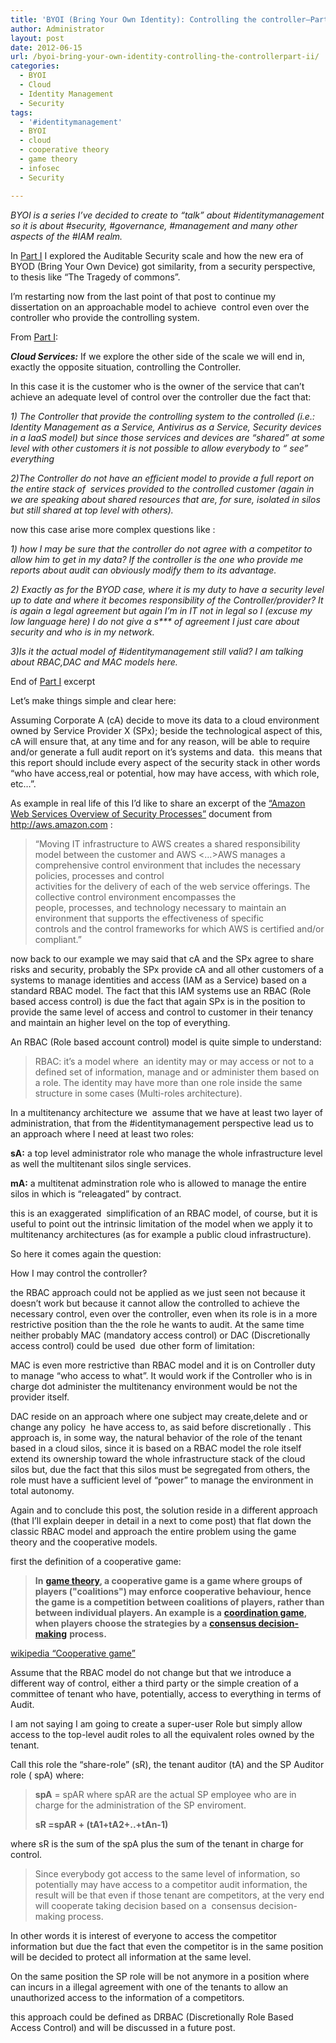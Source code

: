 ```yaml
---
title: 'BYOI (Bring Your Own Identity): Controlling the controller–Part II'
author: Administrator
layout: post
date: 2012-06-15
url: /byoi-bring-your-own-identity-controlling-the-controllerpart-ii/
categories:
  - BYOI
  - Cloud
  - Identity Management
  - Security
tags:
  - '#identitymanagement'
  - BYOI
  - cloud
  - cooperative theory
  - game theory
  - infosec
  - Security

---
```

_BYOI is a series I’ve decided to create to “talk” about #identitymanagement so it is about #security, #governance, #management and many other aspects of the #IAM realm._

In [Part I][1] I explored the Auditable Security scale and how the new era of BYOD (Bring Your Own Device) got similarity, from a security perspective, to thesis like “The Tragedy of commons”.

I’m restarting now from the last point of that post to continue my dissertation on an approachable model to achieve&#160; control even over the controller who provide the controlling system.

From [Part I][1]:

**_Cloud Services:_** If we explore the other side of the scale we will end in, exactly the opposite situation, controlling the Controller.

In this case it is the customer who is the owner of the service that can’t achieve an adequate level of control over the controller due the fact that:

_1) The Controller that provide the controlling system to the controlled (i.e.: Identity Management as a Service, Antivirus as a Service, Security devices in a IaaS model) but since those services and devices are “shared” at some level with other customers it is not possible to allow everybody to “ see” everything_

_2)The Controller do not have an efficient model to provide a full report on the entire stack of&#160; services provided to the controlled customer (again in we are speaking about shared resources that are, for sure, isolated in silos but still shared at top level with others)._

now this case arise more complex questions like :

_1) how I may be sure that the controller do not agree with a competitor to allow him to get in my data? If the controller is the one who provide me reports about audit can obviously modify them to its advantage._

_2) Exactly as for the BYOD case, where it is my duty to have a security level up to date and where it becomes responsibility of the Controller/provider? It is again a legal agreement but again I’m in IT not in legal so I (excuse my low language here) I do not give a s\*** of agreement I just care about security and who is in my network._

_3)Is it the actual model of #identitymanagement still valid? I am talking about RBAC,DAC and MAC models here._

End of [Part I][1] excerpt 

Let’s make things simple and clear here:

Assuming Corporate A (cA) decide to move its data to a cloud environment owned by Service Provider X (SPx); beside the technological aspect of this, cA will ensure that, at any time and for any reason, will be able to require and/or generate a full audit report on it’s systems and data.&#160; this means that this report should include every aspect of the security stack in other words “who have access,real or potential, how may have access, with which role, etc&#8230;”.

As example in real life of this I’d like to share an excerpt of the [“Amazon Web Services Overview of Security Processes”][2] document from <http://aws.amazon.com> :

> “Moving IT infrastructure to AWS creates a shared responsibility model between the customer and AWS <…>AWS manages a comprehensive control environment that includes the necessary policies, processes and control   
> activities for the delivery of each of the web service offerings. The collective control environment encompasses the   
> people, processes, and technology necessary to maintain an environment that supports the effectiveness of specific   
> controls and the control frameworks for which AWS is certified and/or compliant.”

now back to our example we may said that cA and the SPx agree to share risks and security, probably the SPx provide cA and all other customers of a systems to manage identities and access (IAM as a Service) based on a standard RBAC model. The fact that this IAM systems use an RBAC (Role based access control) is due the fact that again SPx is in the position to provide the same level of access and control to customer in their tenancy and maintain an higher level on the top of everything.

An RBAC (Role based account control) model is quite simple to understand:

> RBAC: it’s a model where&#160; an identity may or may access or not to a defined set of information, manage and or administer them based on a role. The identity may have more than one role inside the same structure in some cases (Multi-roles architecture).

In a multitenancy architecture we&#160; assume that we have at least two layer of administration, that from the #identitymanagement perspective lead us to an approach where I need at least two roles:

**sA:** a top level administrator role who manage the whole infrastructure level as well the multitenant silos single services.

**mA:** a multitenat adminstration role who is allowed to manage the entire silos in which is “releagated” by contract.

this is an exaggerated&#160; simplification of an RBAC model, of course, but it is useful to point out the intrinsic limitation of the model when we apply it to multitenancy architectures (as for example a public cloud infrastructure).

So here it comes again the question:

How I may control the controller?

the RBAC approach could not be applied as we just seen not because it doesn’t work but because it cannot allow the controlled to achieve the necessary control, even over the controller, even when its role is in a more restrictive position than the the role he wants to audit. At the same time neither probably MAC (mandatory access control) or DAC (Discretionally access control) could be used&#160; due other form of limitation:

MAC is even more restrictive than RBAC model and it is on Controller duty to manage “who access to what”. It would work if the Controller who is in charge dot administer the multitenancy environment would be not the provider itself.

DAC reside on an approach where one subject may create,delete and or change any policy&#160; he have access to, as said before discretionally . This approach is, in some way, the natural behavior of the role of the tenant based in a cloud silos, since it is based on a RBAC model the role itself extend its ownership toward the whole infrastructure stack of the cloud silos but, due the fact that this silos must be segregated from others, the role must have a sufficient level of “power” to manage the environment in total autonomy.

Again and to conclude this post, the solution reside in a different approach (that I’ll explain deeper in detail in a next to come post) that flat down the classic RBAC model and approach the entire problem using the game theory and the cooperative models.

first the definition of a cooperative game:

>  **In** [**game theory**][3]**, a cooperative game is a game where groups of players ("coalitions") may enforce cooperative behaviour, hence the game is a competition between coalitions of players, rather than between individual players. An example is a** [**coordination game**][4]**, when players choose the strategies by a** [**consensus decision-making**][5] **process.**

[wikipedia “Cooperative game”][6]

Assume that the RBAC model do not change but that we introduce a different way of control, either a third party or the simple creation of a committee of tenant who have, potentially, access to everything in terms of Audit.

I am not saying I am going to create a super-user Role but simply allow access to the top-level audit roles to all the equivalent roles owned by the tenant. 

Call this role the “share-role” (sR), the tenant auditor (tA) and the SP Auditor role ( spA) where:

> **spA** = spAR where spAR are the actual SP employee who are in charge for the administration of the SP enviroment.
> 
> **sR =spAR + (tA1+tA2+..+tAn-1)**

where sR is the sum of the spA plus the sum of the tenant in charge for control.

> Since everybody got access to the same level of information, so potentially may have access to a competitor audit information, the result will be that even if those tenant are competitors, at the very end will cooperate taking decision based on a&#160; consensus decision-making process.

In other words it is interest of everyone to access the competitor information but due the fact that even the competitor is in the same position will be decided to protect all information at the same level.

On the same position the SP role will be not anymore in a position where can incurs in a illegal agreement with one of the tenants to allow an unauthorized access to the information of a competitors.

this approach could be defined as DRBAC (Discretionally Role Based Access Control) and will be discussed in a future post.

 [1]: http://alfweb.com/blog/archives/131
 [2]: http://d36cz9buwru1tt.cloudfront.net/pdf/AWS_Security_Whitepaper.pdf
 [3]: http://en.wikipedia.org/wiki/Game_theory
 [4]: http://en.wikipedia.org/wiki/Coordination_game
 [5]: http://en.wikipedia.org/wiki/Consensus_decision-making
 [6]: http://en.wikipedia.org/wiki/Cooperative_game